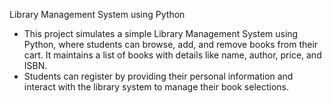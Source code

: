 Library Management System using Python
- This project simulates a simple Library Management System using Python, where students can browse, 
add, and remove books from their cart. It maintains a list of books with details like name, author, price, 
and ISBN. 
- Students can register by providing their personal information and interact with the library system to 
manage their book selections.
